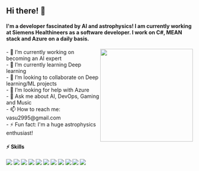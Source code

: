 ## Hi there! 👋

#### I'm a developer fascinated by AI and astrophysics! I am currently working at Siemens Healthineers as a software developer. I work on C#, MEAN stack and Azure on a daily basis.

<img src="https://camo.githubusercontent.com/e15e75521862be103c834df436a8f9e075c945e5/68747470733a2f2f6d656469612e67697068792e636f6d2f6d656469612f6475334a336358797a686a3735494f6776412f67697068792e676966" width="250" height="250" align="right"/>
<div>
- 🔭 I’m currently working on becoming an AI expert<br>                                             
- 🌱 I’m currently learning Deep learning<br>
- 👯 I’m looking to collaborate on Deep learning/ML projects<br>
- 🤔 I’m looking for help with Azure<br>
- 💬 Ask me about AI, DevOps, Gaming and Music<br>
- 📫 How to reach me: vasu2995@gmail.com<br>
- ⚡️ Fun fact: I'm a huge astrophysics enthusiast!<br>
</div>

#### ⚡ Skills
![](https://camo.githubusercontent.com/aeec5d3cd1838aa6c5ef3517193acc7f737785b4/68747470733a2f2f696d672e736869656c64732e696f2f62616467652f2d2e4e45542d3865343461643f7374796c653d666c61742d737175617265266c6f676f3d2532454e4554266c6f676f436f6c6f723d7768697465)
![](https://camo.githubusercontent.com/faa21c05351cc8f2ed9de2e31f726064632539b3/68747470733a2f2f696d672e736869656c64732e696f2f62616467652f2d432532332d3865343461643f7374796c653d666c61742d737175617265266c6f676f3d632d7368617270266c6f676f436f6c6f723d7768697465)
![](https://camo.githubusercontent.com/7844331500f2ef69db2a204a27718430a878fc8d/68747470733a2f2f696d672e736869656c64732e696f2f62616467652f2d4769742d6536376532323f7374796c653d666c61742d737175617265266c6f676f3d676974266c6f676f436f6c6f723d7768697465)
![](https://camo.githubusercontent.com/94be5296c0c5f449dfd26d365df6c8e5225d677a/68747470733a2f2f696d672e736869656c64732e696f2f62616467652f2d432b2b2d3865343461643f7374796c653d666c61742d737175617265266c6f676f3d63253242253242266c6f676f436f6c6f723d7768697465)
![](https://camo.githubusercontent.com/d423cf12cc9ec53976db472d8844305e3f324418/68747470733a2f2f696d672e736869656c64732e696f2f62616467652f2d4a6176615363726970742d626c61636b3f7374796c653d666c61742d737175617265266c6f676f3d6a617661736372697074)
![](https://camo.githubusercontent.com/d1955a46310c59bb55250d86c071a900f022da48/68747470733a2f2f696d672e736869656c64732e696f2f62616467652f2d48544d4c352d4533344632363f7374796c653d666c61742d737175617265266c6f676f3d68746d6c35266c6f676f436f6c6f723d7768697465)
![](https://camo.githubusercontent.com/1deba54ff90ed27981e953dd91a925cb663e9659/68747470733a2f2f696d672e736869656c64732e696f2f62616467652f2d435353332d3135373242363f7374796c653d666c61742d737175617265266c6f676f3d63737333)
![](https://camo.githubusercontent.com/767fd7b1a80de584bc961ce9ab515c6cc07bb0ad/68747470733a2f2f696d672e736869656c64732e696f2f62616467652f2d4d6f6e676f44422d626c61636b3f7374796c653d666c61742d737175617265266c6f676f3d6d6f6e676f6462)
![](https://camo.githubusercontent.com/72390a971f262f301e9dd68644257b6166f0158d/68747470733a2f2f696d672e736869656c64732e696f2f62616467652f4d6963726f736f6674253230417a7572652d3233324637453f7374796c653d666c61742d737175617265266c6f676f3d6d6963726f736f66742d617a757265)
![](https://camo.githubusercontent.com/542e0b0f0bfd04fc283c919d32a099afb3c8391d/68747470733a2f2f696d672e736869656c64732e696f2f62616467652f2d547970655363726970742d3030374143433f7374796c653d666c61742d737175617265266c6f676f3d74797065736372697074)
![](https://camo.githubusercontent.com/20cffd2088b2895f833a332310e9a6596589205b/68747470733a2f2f696d672e736869656c64732e696f2f62616467652f2d507974686f6e2d626c61636b3f7374796c653d666c61742d737175617265266c6f676f3d507974686f6e)
